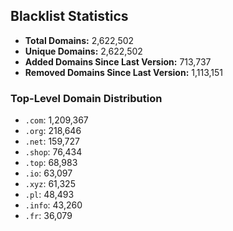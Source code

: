 ## Blacklist Statistics

- **Total Domains:** 2,622,502
- **Unique Domains:** 2,622,502
- **Added Domains Since Last Version:** 713,737
- **Removed Domains Since Last Version:** 1,113,151

### Top-Level Domain Distribution

-  `.com`: 1,209,367
-  `.org`: 218,646
-  `.net`: 159,727
-  `.shop`: 76,434
-  `.top`: 68,983
-  `.io`: 63,097
-  `.xyz`: 61,325
-  `.pl`: 48,493
-  `.info`: 43,260
-  `.fr`: 36,079
